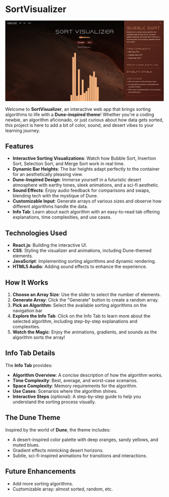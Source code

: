 # SortVisualizer

![Preview](./src/assets/images/preview.png)

Welcome to **SortVisualizer**, an interactive web app that brings sorting algorithms to life with a **Dune-inspired theme**! Whether you're a coding newbie, an algorithm aficionado, or just curious about how data gets sorted, this project is here to add a bit of color, sound, and desert vibes to your learning journey.

## Features
- **Interactive Sorting Visualizations**: Watch how Bubble Sort, Insertion Sort, Selection Sort, and Merge Sort work in real time.
- **Dynamic Bar Heights**: The bar heights adapt perfectly to the container for an aesthetically pleasing view.
- **Dune-Inspired Design**: Immerse yourself in a futuristic desert atmosphere with earthy tones, sleek animations, and a sci-fi aesthetic.
- **Sound Effects**: Enjoy audio feedback for comparisons and swaps, blending tech with the mystique of Dune.
- **Customizable Input**: Generate arrays of various sizes and observe how different algorithms handle the data.
- **Info Tab**: Learn about each algorithm with an easy-to-read tab offering explanations, time complexities, and use cases.

## Technologies Used
- **React.js**: Building the interactive UI.
- **CSS**: Styling the visualizer and animations, including Dune-themed elements.
- **JavaScript**: Implementing sorting algorithms and dynamic rendering.
- **HTML5 Audio**: Adding sound effects to enhance the experience.

## How It Works
1. **Choose an Array Size**: Use the slider to select the number of elements.
2. **Generate Array**: Click the "Generate" button to create a random array.
3. **Pick an Algorithm**: Select the available sorting algorithms on the navigation bar
4. **Explore the Info Tab**: Click on the Info Tab to learn more about the selected algorithm, including step-by-step explanations and complexities.
5. **Watch the Magic**: Enjoy the animations, gradients, and sounds as the algorithm sorts the array!

## Info Tab Details
The **Info Tab** provides:
- **Algorithm Overview**: A concise description of how the algorithm works.
- **Time Complexity**: Best, average, and worst-case scenarios.
- **Space Complexity**: Memory requirements for the algorithm.
- **Use Cases**: Scenarios where the algorithm shines.
- **Interactive Steps** (optional): A step-by-step guide to help you understand the sorting process visually.

## The Dune Theme
Inspired by the world of **Dune**, the theme includes:
- A desert-inspired color palette with deep oranges, sandy yellows, and muted blues.
- Gradient effects mimicking desert horizons.
- Subtle, sci-fi-inspired animations for transitions and interactions.

## Future Enhancements
- Add more sorting algorithms.
- Cuztomizable array: almost sorted, random, etc.
